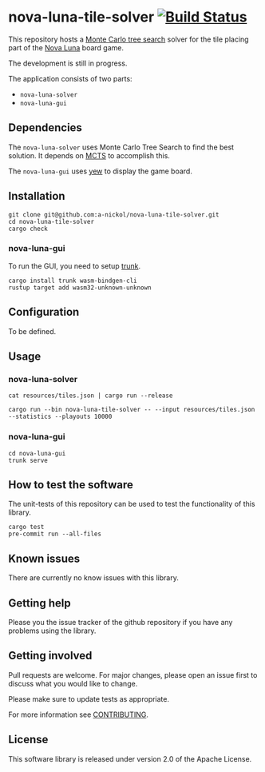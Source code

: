 # nova-luna-tile-solver [![Build Status](https://app.travis-ci.com/anickol/nova-luna-tile-solver.svg?branch=main)](https://app.travis-ci.com/anickol/nova-luna-tile-solver)

This repository hosts a [Monte Carlo tree search] solver for the tile placing part of the [Nova Luna] board game.

The development is still in progress.

The application consists of two parts:
- `nova-luna-solver`
- `nova-luna-gui`

[Monte Carlo tree search]: https://en.wikipedia.org/wiki/Monte_Carlo_tree_search
[Nova Luna]: https://de.wikipedia.org/wiki/Nova_Luna

## Dependencies

The `nova-luna-solver` uses Monte Carlo Tree Search to find the best solution. It depends on [MCTS] to accomplish this.

The `nova-luna-gui` uses [yew] to display the game board.

[MCTS]: https://crates.io/crates/mcts
[yew]: https://github.com/yewstack/yew

## Installation

    git clone git@github.com:a-nickol/nova-luna-tile-solver.git
    cd nova-luna-tile-solver
    cargo check

### nova-luna-gui

To run the GUI, you need to setup [trunk].

    cargo install trunk wasm-bindgen-cli
    rustup target add wasm32-unknown-unknown

[trunk]: https://trunkrs.dev/

## Configuration

To be defined.

## Usage

### nova-luna-solver

    cat resources/tiles.json | cargo run --release

    cargo run --bin nova-luna-tile-solver -- --input resources/tiles.json --statistics --playouts 10000

### nova-luna-gui

    cd nova-luna-gui
    trunk serve

## How to test the software

The unit-tests of this repository can be used to test the functionality of this library.

    cargo test
    pre-commit run --all-files

## Known issues

There are currently no know issues with this library.

## Getting help

Please you the issue tracker of the github repository if you have any problems using the library.

## Getting involved

Pull requests are welcome. For major changes, please open an issue first to discuss what you would like to change.

Please make sure to update tests as appropriate.

For more information see [CONTRIBUTING](CONTRIBUTING.md).

## License

This software library is released under version 2.0 of the Apache License.
